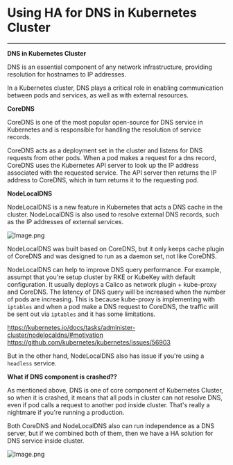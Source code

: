 # Using HA for DNS in Kubernetes Cluster

---

**DNS in Kubernetes Cluster**

DNS is an essential component of any network infrastructure, providing resolution for hostnames to IP addresses. 

In a Kubernetes cluster, DNS plays a critical role in enabling communication between pods and services, as well as with external resources. 

**CoreDNS**

CoreDNS is one of the most popular open-source for DNS service in Kubernetes and is responsible for handling the resolution of service records. 

CoreDNS acts as a deployment set in the cluster and listens for DNS requests from other pods. 
When a pod makes a request for a dns record, CoreDNS uses the Kubernetes API server to look up the IP address associated with the requested service. The API server then returns the IP address to CoreDNS, which in turn returns it to the requesting pod.

**NodeLocalDNS**

NodeLocalDNS is a new feature in Kubernetes that acts a DNS cache in the cluster. NodeLocalDNS is also used to resolve external DNS records, such as the IP addresses of external services.

![Image.png](https://raw.githubusercontent.com/sonminh18/kubernetes-nightmares/main/docs/assets/img/posts/nodelocaldns.png)

NodeLocalDNS was built based on CoreDNS, but it only keeps cache plugin of CoreDNS and was designed to run as a daemon set, not like CoreDNS.

NodeLocalDNS can help to improve DNS query performance. For example, assumpt that you're setup cluster by RKE or KubeKey with default configuration. It usually deploys a Calico as network plugin + kube-proxy and CoreDNS. The latency of DNS query will be increased when the number of pods are increasing. This is because kube-proxy is implementing with `iptables` and when a pod make a DNS request to CoreDNS, the traffic will be sent out via `iptables` and it has some limitations.

https://kubernetes.io/docs/tasks/administer-cluster/nodelocaldns/#motivation
https://github.com/kubernetes/kubernetes/issues/56903

But in the other hand, NodeLocalDNS also has issue if you're using a `headless` service.

**What if DNS component is crashed??**

As mentioned above, DNS is one of core component of Kubernetes Cluster, so when it is crashed, it means that all pods in cluster can not resolve DNS, even if pod calls a request to another pod inside cluster. That's really a nightmare if you're running a production.

Both CoreDNS and NodeLocalDNS also can run independence as a DNS server, but if we combined both of them, then we have a HA solution for DNS service inside cluster.

![Image.png](https://raw.githubusercontent.com/sonminh18/kubernetes-nightmares/main/docs/assets/img/posts/ha-dns.png)